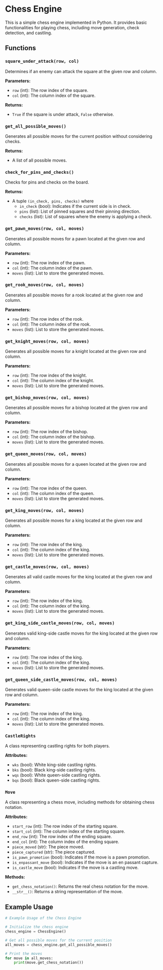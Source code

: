 # Chess Engine

This is a simple chess engine implemented in Python. It provides basic functionalities for playing chess, including move generation, check detection, and castling.

## Functions

### `square_under_attack(row, col)`

Determines if an enemy can attack the square at the given row and column.

**Parameters:**
- `row` (int): The row index of the square.
- `col` (int): The column index of the square.

**Returns:**
- `True` if the square is under attack, `False` otherwise.

### `get_all_possible_moves()`

Generates all possible moves for the current position without considering checks.

**Returns:**
- A list of all possible moves.

### `check_for_pins_and_checks()`

Checks for pins and checks on the board.

**Returns:**
- A tuple `(in_check, pins, checks)` where
  - `in_check` (bool): Indicates if the current side is in check.
  - `pins` (list): List of pinned squares and their pinning direction.
  - `checks` (list): List of squares where the enemy is applying a check.

### `get_pawn_moves(row, col, moves)`

Generates all possible moves for a pawn located at the given row and column.

**Parameters:**
- `row` (int): The row index of the pawn.
- `col` (int): The column index of the pawn.
- `moves` (list): List to store the generated moves.

### `get_rook_moves(row, col, moves)`

Generates all possible moves for a rook located at the given row and column.

**Parameters:**
- `row` (int): The row index of the rook.
- `col` (int): The column index of the rook.
- `moves` (list): List to store the generated moves.

### `get_knight_moves(row, col, moves)`

Generates all possible moves for a knight located at the given row and column.

**Parameters:**
- `row` (int): The row index of the knight.
- `col` (int): The column index of the knight.
- `moves` (list): List to store the generated moves.

### `get_bishop_moves(row, col, moves)`

Generates all possible moves for a bishop located at the given row and column.

**Parameters:**
- `row` (int): The row index of the bishop.
- `col` (int): The column index of the bishop.
- `moves` (list): List to store the generated moves.

### `get_queen_moves(row, col, moves)`

Generates all possible moves for a queen located at the given row and column.

**Parameters:**
- `row` (int): The row index of the queen.
- `col` (int): The column index of the queen.
- `moves` (list): List to store the generated moves.

### `get_king_moves(row, col, moves)`

Generates all possible moves for a king located at the given row and column.

**Parameters:**
- `row` (int): The row index of the king.
- `col` (int): The column index of the king.
- `moves` (list): List to store the generated moves.

### `get_castle_moves(row, col, moves)`

Generates all valid castle moves for the king located at the given row and column.

**Parameters:**
- `row` (int): The row index of the king.
- `col` (int): The column index of the king.
- `moves` (list): List to store the generated moves.

### `get_king_side_castle_moves(row, col, moves)`

Generates valid king-side castle moves for the king located at the given row and column.

**Parameters:**
- `row` (int): The row index of the king.
- `col` (int): The column index of the king.
- `moves` (list): List to store the generated moves.

### `get_queen_side_castle_moves(row, col, moves)`

Generates valid queen-side castle moves for the king located at the given row and column.

**Parameters:**
- `row` (int): The row index of the king.
- `col` (int): The column index of the king.
- `moves` (list): List to store the generated moves.

### `CastleRights`

A class representing castling rights for both players.

**Attributes:**
- `wks` (bool): White king-side castling rights.
- `bks` (bool): Black king-side castling rights.
- `wqs` (bool): White queen-side castling rights.
- `bqs` (bool): Black queen-side castling rights.

### `Move`

A class representing a chess move, including methods for obtaining chess notation.

**Attributes:**
- `start_row` (int): The row index of the starting square.
- `start_col` (int): The column index of the starting square.
- `end_row` (int): The row index of the ending square.
- `end_col` (int): The column index of the ending square.
- `piece_moved` (str): The piece moved.
- `piece_captured` (str): The piece captured.
- `is_pawn_promotion` (bool): Indicates if the move is a pawn promotion.
- `is_enpassant_move` (bool): Indicates if the move is an en passant capture.
- `is_castle_move` (bool): Indicates if the move is a castling move.

**Methods:**
- `get_chess_notation()`: Returns the real chess notation for the move.
- `__str__()`: Returns a string representation of the move.

## Example Usage

```python
# Example Usage of the Chess Engine

# Initialize the chess engine
chess_engine = ChessEngine()

# Get all possible moves for the current position
all_moves = chess_engine.get_all_possible_moves()

# Print the moves
for move in all_moves:
    print(move.get_chess_notation())
